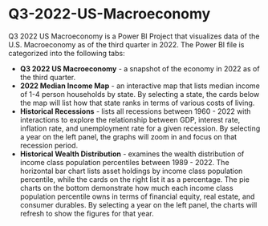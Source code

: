 # Q3-2022-US-Macroeconomy

Q3 2022 US Macroeconomy is a Power BI Project that visualizes data of the U.S. Macroeconomy as of the third quarter in 2022. The Power BI file is categorized into the following tabs:
- **Q3 2022 US Macroeconomy** - a snapshot of the economy in 2022 as of the third quarter.
- **2022 Median Income Map** - an interactive map that lists median income of 1-4 person households by state. By selecting a state, the cards below the map will list how that state ranks in terms of various costs of living. 
- **Historical Recessions** - lists all recessions between 1960 - 2022 with interactions to explore the relationship between GDP, interest rate, inflation rate, and unemployment rate for a given recession. By selecting a year on the left panel, the graphs will zoom in and focus on that recession period. 
- **Historical Wealth Distribution** - examines the wealth distribution of income class population percentiles between 1989 - 2022. The horizontal bar chart lists asset holdings by income class population percentile, while the cards on the right list it as a percentage. The pie charts on the bottom demonstrate how much each income class population percentile owns in terms of financial equity, real estate, and consumer durables. By selecting a year on the left panel, the charts will refresh to show the figures for that year. 
